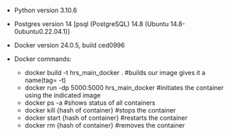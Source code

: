 - Python version 3.10.6
- Postgres version 14 [psql (PostgreSQL) 14.8 (Ubuntu 14.8-0ubuntu0.22.04.1)]
- Docker version 24.0.5, build ced0996 


- Docker commands:
  - docker build -t hrs_main_docker .   #builds our image gives it a name(tag= -t) 
  - docker run -dp 5000:5000 hrs_main_docker #initiates the container using the indicated image
  - docker ps -a  #shows status of all containers
  - docker kill {hash of container}  #stops the container
  - docker start {hash of container}  #restarts the container
  - docker rm {hash of container}  #removes the container
